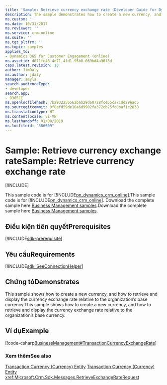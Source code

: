 ```yaml
---
title: 'Sample: Retrieve currency exchange rate (Developer Guide for Dynamics 365 for Customer Engagement) | MicrosoftDocs'
description: The sample demonstrates how to create a new currency, and how to retrieve and display the currency exchange rate relative to the organization’s base currency.
ms.custom: ''
ms.date: 10/31/2017
ms.reviewer: ''
ms.service: crm-online
ms.suite: ''
ms.tgt_pltfrm: ''
ms.topic: samples
applies_to:
- Dynamics 365 for Customer Engagement (online)
ms.assetid: d071fe46-4d71-4fd1-95b8-069bd4a96f8d
caps.latest.revision: 13
author: JimDaly
ms.author: jdaly
manager: amyla
search.audienceType:
- developer
search.app:
- D365CE
ms.openlocfilehash: 7b2932256562bab29d60728fce55ca7cdd29ead5
ms.sourcegitcommit: 9f0efd59de16a6d9902fa372cb25fc0baf1c2838
ms.translationtype: HT
ms.contentlocale: vi-VN
ms.lasthandoff: 01/08/2019
ms.locfileid: "386609"
---
```

# <a name="sample-retrieve-currency-exchange-rate"></a><span data-ttu-id="b7da7-103">Sample: Retrieve currency exchange rate</span><span class="sxs-lookup"><span data-stu-id="b7da7-103">Sample: Retrieve currency exchange rate</span></span>

[!INCLUDE[](../includes/cc_applies_to_update_9_0_0.md)]

<span data-ttu-id="b7da7-104">This sample code is for [!INCLUDE[pn_dynamics_crm_online](../includes/pn-dynamics-crm-online.md)].</span><span class="sxs-lookup"><span data-stu-id="b7da7-104">This sample code is for [!INCLUDE[pn_dynamics_crm_online](../includes/pn-dynamics-crm-online.md)].</span></span> <span data-ttu-id="b7da7-105">Download the complete sample here [Business Management samples](https://code.msdn.microsoft.com/Business-Management-Samples-6a482e62).</span><span class="sxs-lookup"><span data-stu-id="b7da7-105">Download the complete sample here [Business Management samples](https://code.msdn.microsoft.com/Business-Management-Samples-6a482e62).</span></span>  

## <a name="prerequisites"></a><span data-ttu-id="b7da7-106">Điều kiện tiên quyết</span><span class="sxs-lookup"><span data-stu-id="b7da7-106">Prerequisites</span></span>
[!INCLUDE[sdk-prerequisite](../includes/sdk-prerequisite.md)]
  
## <a name="requirements"></a><span data-ttu-id="b7da7-107">Yêu cầu</span><span class="sxs-lookup"><span data-stu-id="b7da7-107">Requirements</span></span>  
[!INCLUDE[sdk_SeeConnectionHelper](../includes/sdk-seeconnectionhelper.md)]
  
## <a name="demonstrates"></a><span data-ttu-id="b7da7-108">Chứng tỏ</span><span class="sxs-lookup"><span data-stu-id="b7da7-108">Demonstrates</span></span>  
 <span data-ttu-id="b7da7-109">This sample shows how to create a new currency, and how to retrieve and display the currency exchange rate relative to the organization’s base currency.</span><span class="sxs-lookup"><span data-stu-id="b7da7-109">This sample shows how to create a new currency, and how to retrieve and display the currency exchange rate relative to the organization’s base currency.</span></span>  
  
## <a name="example"></a><span data-ttu-id="b7da7-110">Ví dụ</span><span class="sxs-lookup"><span data-stu-id="b7da7-110">Example</span></span>  
 [!code-csharp[BusinessManagement#TransactionCurrencyExchangeRate](../snippets/csharp/CRMV8/businessmanagement/cs/transactioncurrencyexchangerate.cs#transactioncurrencyexchangerate)]  
  
### <a name="see-also"></a><span data-ttu-id="b7da7-111">Xem thêm</span><span class="sxs-lookup"><span data-stu-id="b7da7-111">See also</span></span>  
 <span data-ttu-id="b7da7-112">[Transaction Currency (Currency) Entity](transaction-currency-currency-entity.md) </span><span class="sxs-lookup"><span data-stu-id="b7da7-112">[Transaction Currency (Currency) Entity](transaction-currency-currency-entity.md) </span></span>  
 <xref:Microsoft.Crm.Sdk.Messages.RetrieveExchangeRateRequest>

